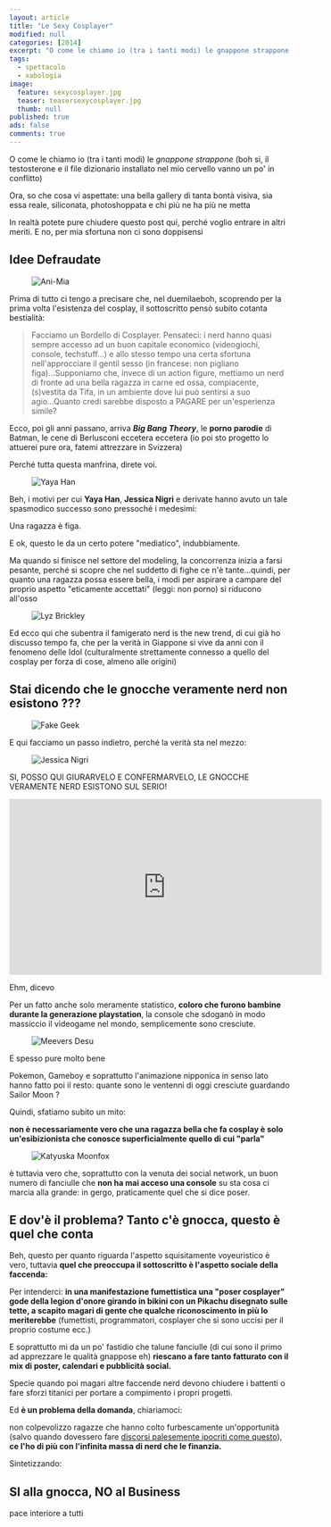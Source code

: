 ```yaml
---
layout: article
title: "Le Sexy Cosplayer"
modified: null
categories: [2014]
excerpt: "O come le chiamo io (tra i tanti modi) le gnappone strappone (boh si, il testosterone e il file dizionario installato..."
tags:
  - spettacolo
  - xabologia
image: 
  feature: sexycosplayer.jpg
  teaser: teasersexycosplayer.jpg
  thumb: null
published: true
ads: false
comments: true
---
```


O come le chiamo io (tra i tanti modi) le _gnappone strappone_ (boh si, il testosterone e il file dizionario installato nel mio cervello vanno un po' in conflitto)

Ora, so che cosa vi aspettate: una bella gallery di tanta bontà visiva, sia essa reale, siliconata, photoshoppata e chi più ne ha più ne metta

In realtà potete pure chiudere questo post qui, perché voglio entrare in altri meriti. E no, per mia sfortuna non ci sono doppisensi

## Idee Defraudate 

<figure>
<img src="http://3.bp.blogspot.com/-eU8p-LTqZlU/VEY9k4eYJnI/AAAAAAAAKcE/Utug3g4DzvE/s1600/ani-mia2.jpg" alt="Ani-Mia">
</figure>

Prima di tutto ci tengo a precisare che, nel duemilaeboh, scoprendo per la prima volta l'esistenza del cosplay, il sottoscritto pensò subito cotanta bestialità:

>Facciamo un Bordello di Cosplayer. Pensateci: i nerd hanno quasi sempre accesso ad un buon capitale economico (videogiochi, console, techstuff...) e allo stesso tempo una certa sfortuna nell'approcciare il gentil sesso (in francese: non pigliano figa)...Supponiamo che, invece di un action figure, mettiamo un nerd di fronte ad una bella ragazza in carne ed ossa, compiacente, (s)vestita da Tifa, in un ambiente dove lui può sentirsi a suo agio...Quanto credi sarebbe disposto a PAGARE per un'esperienza simile?

Ecco, poi gli anni passano, arriva _**Big Bang Theory**_, le **porno parodie** di Batman, le cene di Berlusconi eccetera eccetera (io poi sto progetto lo attuerei pure ora, fatemi attrezzare in Svizzera)

Perché tutta questa manfrina, direte voi.

<figure>
<img src="http://2.bp.blogspot.com/-fw2DkePV1xE/VEY7o0eIU6I/AAAAAAAAKbo/XD70NK9mMYI/s1600/Chun-Li_-yaya_han-400x533.jpg" alt="Yaya Han">
</figure>

Beh, i motivi per cui **Yaya Han**, **Jessica Nigri** e derivate hanno avuto un tale spasmodico successo sono pressoché i medesimi:

Una ragazza è figa.

E ok, questo le da un certo potere "mediatico", indubbiamente.

Ma quando si finisce nel settore del modeling, la concorrenza inizia a farsi pesante, perché si scopre che nel suddetto di fighe ce n'è tante...quindi, per quanto una ragazza possa essere bella, i modi per aspirare a campare del proprio aspetto "eticamente accettati" (leggi: non porno) si riducono all'osso

<figure>
<img src="http://3.bp.blogspot.com/-_iM4Y4VgZHc/VEZIDztpZQI/AAAAAAAAKcw/74K41N7gRUk/s1600/lyzbrickley.jpg" alt="Lyz Brickley">
</figure>

Ed ecco qui che subentra il famigerato nerd is the new trend, di cui già ho discusso tempo fa, che per la verità in Giappone si vive da anni con il fenomeno delle Idol (culturalmente strettamente connesso a quello del cosplay per forza di cose, almeno alle origini)

## Stai dicendo che le gnocche veramente nerd non esistono ???

<figure>
<img src="http://1.bp.blogspot.com/-lgjS-H1Ga2Q/VEZJYXiWDKI/AAAAAAAAKc8/VVJT0oDIhPI/s1600/confession.png" alt="Fake Geek">
</figure>

E qui facciamo un passo indietro, perché la verità sta nel mezzo:

<figure>
<img src="http://4.bp.blogspot.com/-FH0mawxk4TA/VEY8HjTGrBI/AAAAAAAAKbw/3tmUSwU7Mw0/s1600/jessicanigri.jpg" alt="Jessica Nigri">
</figure>

SI, POSSO QUI GIURARVELO E CONFERMARVELO, LE GNOCCHE VERAMENTE NERD ESISTONO SUL SERIO!

<iframe width="560" height="315" src="https://www.youtube.com/embed/KllWZWyWxQM" frameborder="0" allowfullscreen></iframe>

Ehm, dicevo

Per un fatto anche solo meramente statistico, **coloro che furono bambine durante la generazione playstation**, la console che sdoganò in modo massiccio il videogame nel mondo, semplicemente sono cresciute.

<figure>
<img src="http://3.bp.blogspot.com/-D03LvRxKo4k/VEZFZg1PiKI/AAAAAAAAKck/lUSUv1s90hQ/s1600/Meevers%2BDesu%2BCosplay.jpg" alt="Meevers Desu">
</figure>

E spesso pure molto bene

Pokemon, Gameboy e soprattutto l'animazione nipponica in senso lato hanno fatto poi il resto: quante sono le ventenni di oggi cresciute guardando Sailor Moon ?

Quindi, sfatiamo subito un mito:

**non è necessariamente vero che una ragazza bella che fa cosplay è solo un'esibizionista che conosce superficialmente quello di cui "parla"**

<figure>
<img src="http://3.bp.blogspot.com/-hXjfKKCDKaM/VEZB3ez1lMI/AAAAAAAAKcQ/3nGuY8uHOBQ/s1600/katyuska%2Bmoonfox.jpg" alt="Katyuska Moonfox">
</figure>

è tuttavia vero che, soprattutto con la venuta dei social network, un buon numero di fanciulle che **non ha mai acceso una console** su sta cosa ci marcia alla grande: in gergo, praticamente quel che si dice poser.


## E dov'è il problema? Tanto c'è gnocca, questo è quel che conta

Beh, questo per quanto riguarda l'aspetto squisitamente voyeuristico è vero, tuttavia **quel che preoccupa il sottoscritto è l'aspetto sociale della faccenda:**

Per intenderci: **in una manifestazione fumettistica una "poser cosplayer" gode della legion d'onore girando in bikini con un Pikachu disegnato sulle tette, a scapito magari di gente che qualche riconoscimento in più lo meriterebbe** (fumettisti, programmatori, cosplayer che si sono uccisi per il proprio costume ecc.)

E soprattutto mi da un po' fastidio che talune fanciulle (di cui sono il primo ad apprezzare le qualità gnappose eh) **riescano a fare tanto fatturato con il mix di poster, calendari e pubblicità social.**

Specie quando poi magari altre faccende nerd devono chiudere i battenti o fare sforzi titanici per portare a compimento i propri progetti.

Ed **è un problema della domanda**, chiariamoci:

non colpevolizzo ragazze che hanno colto furbescamente un'opportunità (salvo quando dovessero fare [discorsi palesemente ipocriti come questo](https://www.facebook.com/OfficialJessicaNigri/posts/10152644732002533)), **ce l'ho di più con l'infinita massa di nerd che le finanzia.**

Sintetizzando:

## SI alla gnocca, NO al Business

pace interiore a tutti